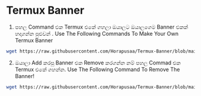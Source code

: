 # Termux Banner

1. පහල Command එක Termux එකේ ගහලා ඔයාලට ඔයාලගෙම Banner එකක් හදාගන්න පුළුවන් .
Use The Following Commands To Make Your Own Termux Banner
```bash
wget https://raw.githubusercontent.com/Horapusaa/Termux-Banner/blob/main/termux-banner.sh ;bash termux-banner.sh
```

2. ඔයාලා Add කරපු Banner එක Remove කරගන්න නම් පහල Commad එක Termux එකේ ගහන්න.
Use The Following Command To Remove The Banner!
```bash
wget https://raw.githubusercontent.com/Horapusaa/Termux-Banner/blob/main/remove.sh ;bash remove.sh
```
